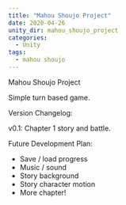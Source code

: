 ```yaml
---
title: "Mahou Shoujo Project"
date: 2020-04-26
unity_dir: mahou_shoujo_project
categories:
  - Unity
tags:
  - mahou shoujo
---
```


Mahou Shoujo Project

Simple turn based game.



Version Changelog:

v0.1: Chapter 1 story and battle.



Future Development Plan:
- Save / load progress
- Music / sound
- Story background
- Story character motion
- More chapter!

